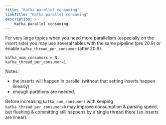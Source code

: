 ```yaml
---
title: "Kafka parallel consuming"
linkTitle: "Kafka parallel consuming"
description: >
    Kafka parallel consuming
---
```

For very large topics when you need more parallelism (especially on the insert side) you may use several tables with the same pipeline (pre 20.9) or enable `kafka_thread_per_consumer` (after 20.9).

```text
kafka_num_consumers = N,
kafka_thread_per_consumer=1
```

Notes:

* the inserts will happen in parallel (without that setting inserts happen linearly)
* enough partitions are needed.

Before increasing `kafka_num_consumers` with keeping `kafka_thread_per_consumer=0` may improve consumption & parsing speed, but flushing & committing still happens by a single thread there (so inserts are linear).
